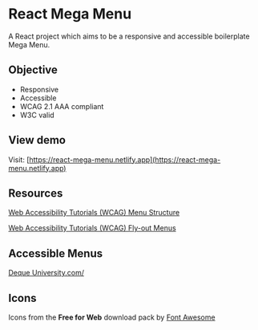 # React Mega Menu

A React project which aims to be a responsive and accessible boilerplate Mega
Menu.

## Objective

- Responsive
- Accessible
- WCAG 2.1 AAA compliant
- W3C valid

## View demo

Visit:
[https://react-mega-menu.netlify.app](https://react-mega-menu.netlify.app)

## Resources

[Web Accessibility Tutorials (WCAG) Menu Structure](https://www.w3.org/WAI/tutorials/menus/structure/)

[Web Accessibility Tutorials (WCAG) Fly-out Menus](https://www.w3.org/WAI/tutorials/menus/flyout/)

## Accessible Menus

[Deque University.com/](https://dequeuniversity.com/)

## Icons

Icons from the **Free for Web** download pack by
[Font Awesome](https://fontawesome.com/download)

